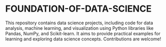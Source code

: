 # FOUNDATION-OF-DATA-SCIENCE
This repository contains data science projects, including code for data analysis, machine learning, and visualization using Python libraries like Pandas, NumPy, and Scikit-learn. It aims to provide practical examples for learning and exploring data science concepts. Contributions are welcome!
